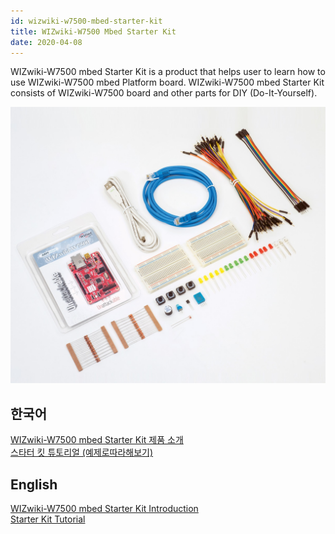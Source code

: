 ```yaml
---
id: wizwiki-w7500-mbed-starter-kit
title: WIZwiki-W7500 Mbed Starter Kit
date: 2020-04-08
---
```



WIZwiki-W7500 mbed Starter Kit is a product that helps user to learn how
to use WIZwiki-W7500 mbed Platform board. WIZwiki-W7500 mbed Starter Kit
consists of WIZwiki-W7500 board and other parts for DIY
(Do-It-Yourself).

![mbed Starter Kit all parts](/img/products/wizwiki_mbed_kit/mbed_starter_kit_all.jpg)

## 한국어

[WIZwiki-W7500 mbed Starter Kit 제품 소개](./Product-Information-Kor.md)  
[스타터 킷 튜토리얼 (예제로따라해보기)](./Tutorial-Kor.md)  

## English

[WIZwiki-W7500 mbed Starter Kit Introduction](./Product-Information-Eng.md)  
[Starter Kit Tutorial](./Tutorial-Eng.md)
